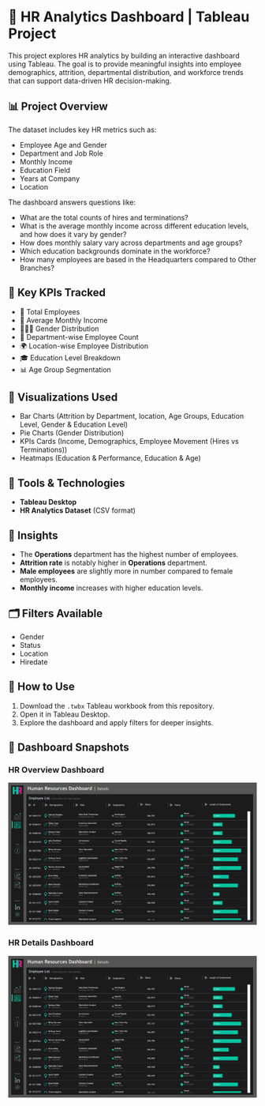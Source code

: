 # 👥 HR Analytics Dashboard | Tableau Project

This project explores HR analytics by building an interactive dashboard using Tableau. The goal is to provide meaningful insights into employee demographics, attrition, departmental distribution, and workforce trends that can support data-driven HR decision-making.

## 📊 Project Overview

The dataset includes key HR metrics such as:

- Employee Age and Gender
- Department and Job Role
- Monthly Income
- Education Field
- Years at Company
- Location

The dashboard answers questions like:

- What are the total counts of hires and terminations?
- What is the average monthly income across different education levels, and how does it vary by gender?
- How does monthly salary vary across departments and age groups?
- Which education backgrounds dominate in the workforce?
- How many employees are based in the Headquarters compared to Other Branches?

## 🎯 Key KPIs Tracked

- 📌 Total Employees
- 💸 Average Monthly Income
- 🧑‍🤝‍🧑 Gender Distribution
- 📂 Department-wise Employee Count
- 🌍 Location-wise Employee Distribution
- 🎓 Education Level Breakdown
- 📊 Age Group Segmentation

## 🎨 Visualizations Used

- Bar Charts (Attrition by Department, location, Age Groups, Education Level, Gender & Education Level)
- Pie Charts (Gender Distribution)
- KPIs Cards (Income, Demographics, Employee Movement (Hires vs Terminations))
- Heatmaps (Education & Performance, Education & Age)

## 🧰 Tools & Technologies

- **Tableau Desktop**
- **HR Analytics Dataset** (CSV format)

## 🧠 Insights

- The **Operations** department has the highest number of employees.
- **Attrition rate** is notably higher in **Operations** department.
- **Male employees** are slightly more in number compared to female employees.
- **Monthly income** increases with higher education levels.

## 🗂️ Filters Available

- Gender   
- Status 
- Location  
- Hiredate

## 🧾 How to Use

1. Download the `.twbx` Tableau workbook from this repository.
2. Open it in Tableau Desktop.
3. Explore the dashboard and apply filters for deeper insights.

## 📸 Dashboard Snapshots

### HR Overview Dashboard  
![HR Overview](https://github.com/PranavKamat/HR-Dashboard/blob/main/HR%20%20Details.jpg)

### HR Details Dashboard  
![HR Details](https://github.com/PranavKamat/HR-Dashboard/blob/main/HR%20%20Details.jpg)



